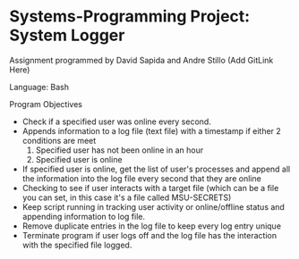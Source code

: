 # Systems-Programming Project: System Logger

Assignment programmed by David Sapida and Andre Stillo (Add GitLink Here) 

Language: Bash

Program Objectives
- Check if a specified user was online every second.
- Appends information to a log file (text file) with a timestamp if either 2 conditions are meet
    1. Specified user has not been online in an hour
    2. Specified user is online
- If specified user is online, get the list of user's processes and append all the information into the log file every second that they are online
- Checking to see if user interacts with a target file (which can be a file you can set, in this case it's a file called MSU-SECRETS)
- Keep script running in tracking user activity or online/offline status and appending information to log file.
- Remove duplicate entries in the log file to keep every log entry unique
- Terminate program if user logs off and the log file has the interaction with the specified file logged.
